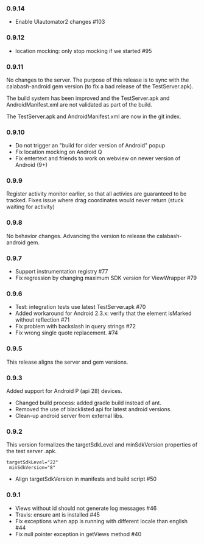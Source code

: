 ### 0.9.14

* Enable UIautomator2 changes #103

### 0.9.12

* location mocking: only stop mocking if we started #95

### 0.9.11

No changes to the server.  The purpose of this release is to sync with the
calabash-android gem version (to fix a bad release of the TestServer.apk).

The build system has been improved and the TestServer.apk and
AndroidManifest.xml are not validated as part of the build.

The TestServer.apk and AndroidManifest.xml are now in the git index.

### 0.9.10

* Do not trigger an "build for older version of Android" popup
* Fix location mocking on Android Q
* Fix entertext and friends to work on webview on newer version of Android (9+)

### 0.9.9

Register activity monitor earlier, so that all activies are guaranteed to be tracked. Fixes issue where drag coordinates would never return (stuck waiting for activity)

### 0.9.8

No behavior changes.  Advancing the version to release the
calabash-android gem.

### 0.9.7

* Support instrumentation registry #77
* Fix regression by changing maximum SDK version for ViewWrapper #79

### 0.9.6

* Test: integration tests use latest TestServer.apk #70
* Added workaround for Android 2.3.x: verify that the element isMarked
  without reflection #71
* Fix problem with backslash in query strings #72
* Fix wrong single quote replacement. #74

### 0.9.5

This release aligns the server and gem versions.

### 0.9.3

Added support for Android P (api 28) devices.

* Changed build process: added gradle build instead of ant.
* Removed the use of blacklisted api for latest android versions.
* Clean-up android server from external libs.

### 0.9.2

This version formalizes the targetSdkLevel and minSdkVersion properties
of the test server .apk.

```shell
targetSdkLevel="22"
 minSdkVersion="8"
```

* Align targetSdkVersion in manifests and build script #50

### 0.9.1

* Views without id should not generate log messages #46
* Travis: ensure ant is installed #45
* Fix exceptions when app is running with different locale than english #44
* Fix null pointer exception in getViews method #40
